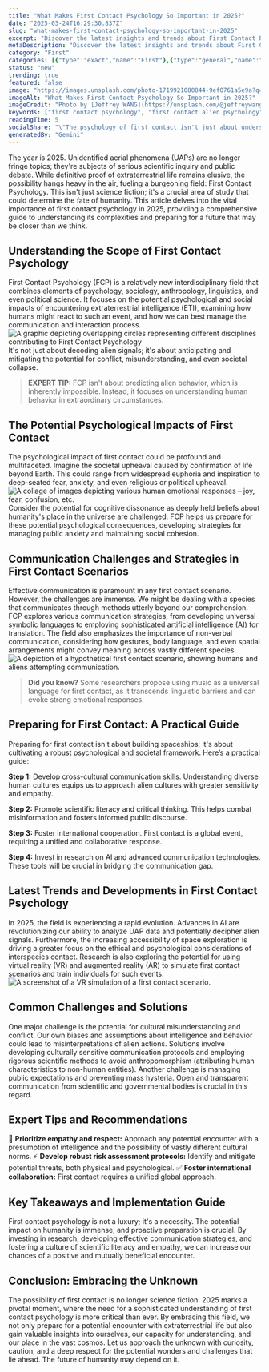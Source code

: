 ```yaml
---
title: "What Makes First Contact Psychology So Important in 2025?"
date: "2025-03-24T16:29:30.837Z"
slug: "what-makes-first-contact-psychology-so-important-in-2025"
excerpt: "Discover the latest insights and trends about First Contact Psychology. This comprehensive guide covers everything you need to know about First Contact Psychology in 2025."
metaDescription: "Discover the latest insights and trends about First Contact Psychology. This comprehensive guide covers everything you need to know about First Contact Psy..."
category: "First"
categories: [{"type":"exact","name":"First"},{"type":"general","name":"Social Science"},{"type":"medium","name":"Human Interaction"},{"type":"specific","name":"Communication Strategies"},{"type":"niche","name":"Nonverbal Cues"}]
status: "new"
trending: true
featured: false
image: "https://images.unsplash.com/photo-1719921080844-9ef0761a5e9a?q=85&w=1200&fit=max&fm=webp&auto=compress"
imageAlt: "What Makes First Contact Psychology So Important in 2025?"
imageCredit: "Photo by [Jeffrey WANG](https://unsplash.com/@jeffreywang) on Unsplash"
keywords: ["first contact psychology", "first contact alien psychology", "alien psychology", "extraterrestrial psychology", "psychology of first contact", "first contact scenarios psychology", "first contact communication psychology", "how to prepare for first contact", "first contact psychology books", "best first contact psychology resources"]
readingTime: 5
socialShare: "\"The psychology of first contact isn't just about understanding aliens; it's about understanding ourselves – our biases, our fears, and our capacity for empathy in the face of the unknown.\""
generatedBy: "Gemini"
---
```




The year is 2025.  Unidentified aerial phenomena (UAPs) are no longer fringe topics; they're subjects of serious scientific inquiry and public debate.  While definitive proof of extraterrestrial life remains elusive, the possibility hangs heavy in the air, fueling a burgeoning field: First Contact Psychology.  This isn't just science fiction; it's a crucial area of study that could determine the fate of humanity. This article delves into the vital importance of first contact psychology in 2025, providing a comprehensive guide to understanding its complexities and preparing for a future that may be closer than we think.

## Understanding the Scope of First Contact Psychology

First Contact Psychology (FCP) is a relatively new interdisciplinary field that combines elements of psychology, sociology, anthropology, linguistics, and even political science. It focuses on the potential psychological and social impacts of encountering extraterrestrial intelligence (ETI), examining how humans might react to such an event, and how we can best manage the communication and interaction process. ![A graphic depicting overlapping circles representing different disciplines contributing to First Contact Psychology](https://images.unsplash.com/photo-1719921116982-dfd753bc15bc?q=85&w=1200&fit=max&fm=webp&auto=compress)  It's not just about decoding alien signals; it's about anticipating and mitigating the potential for conflict, misunderstanding, and even societal collapse.

> **EXPERT TIP:**  FCP isn't about predicting alien behavior, which is inherently impossible.  Instead, it focuses on understanding human behavior in extraordinary circumstances.

## The Potential Psychological Impacts of First Contact

The psychological impact of first contact could be profound and multifaceted.  Imagine the societal upheaval caused by confirmation of life beyond Earth.  This could range from widespread euphoria and inspiration to deep-seated fear, anxiety, and even religious or political upheaval. ![A collage of images depicting various human emotional responses – joy, fear, confusion, etc.](https://images.unsplash.com/photo-1719921124438-ee2506406a75?q=85&w=1200&fit=max&fm=webp&auto=compress)  Consider the potential for cognitive dissonance as deeply held beliefs about humanity's place in the universe are challenged.  FCP helps us prepare for these potential psychological consequences, developing strategies for managing public anxiety and maintaining social cohesion.

## Communication Challenges and Strategies in First Contact Scenarios

Effective communication is paramount in any first contact scenario.  However, the challenges are immense.  We might be dealing with a species that communicates through methods utterly beyond our comprehension.  FCP explores various communication strategies, from developing universal symbolic languages to employing sophisticated artificial intelligence (AI) for translation.  The field also emphasizes the importance of non-verbal communication, considering how gestures, body language, and even spatial arrangements might convey meaning across vastly different species. ![A depiction of a hypothetical first contact scenario, showing humans and aliens attempting communication.](https://images.unsplash.com/photo-1719921080844-9ef0761a5e9a?q=85&w=1200&fit=max&fm=webp&auto=compress)

> **Did you know?**  Some researchers propose using music as a universal language for first contact, as it transcends linguistic barriers and can evoke strong emotional responses.

## Preparing for First Contact: A Practical Guide

Preparing for first contact isn't about building spaceships; it's about cultivating a robust psychological and societal framework. Here’s a practical guide:

**Step 1:**  Develop cross-cultural communication skills. Understanding diverse human cultures equips us to approach alien cultures with greater sensitivity and empathy.

**Step 2:**  Promote scientific literacy and critical thinking.  This helps combat misinformation and fosters informed public discourse.

**Step 3:**  Foster international cooperation.  First contact is a global event, requiring a unified and collaborative response.

**Step 4:**  Invest in research on AI and advanced communication technologies.  These tools will be crucial in bridging the communication gap.

## Latest Trends and Developments in First Contact Psychology

In 2025, the field is experiencing a rapid evolution.  Advances in AI are revolutionizing our ability to analyze UAP data and potentially decipher alien signals.  Furthermore, the increasing accessibility of space exploration is driving a greater focus on the ethical and psychological considerations of interspecies contact.  Research is also exploring the potential for using virtual reality (VR) and augmented reality (AR) to simulate first contact scenarios and train individuals for such events. ![A screenshot of a VR simulation of a first contact scenario.](https://images.unsplash.com/photo-1643052505693-4eaa02cd1f03?q=85&w=1200&fit=max&fm=webp&auto=compress)

## Common Challenges and Solutions

One major challenge is the potential for cultural misunderstanding and conflict.  Our own biases and assumptions about intelligence and behavior could lead to misinterpretations of alien actions.  Solutions involve developing culturally sensitive communication protocols and employing rigorous scientific methods to avoid anthropomorphism (attributing human characteristics to non-human entities). Another challenge is managing public expectations and preventing mass hysteria.  Open and transparent communication from scientific and governmental bodies is crucial in this regard.

## Expert Tips and Recommendations

🔑 **Prioritize empathy and respect:** Approach any potential encounter with a presumption of intelligence and the possibility of vastly different cultural norms.
⚡ **Develop robust risk assessment protocols:**  Identify and mitigate potential threats, both physical and psychological.
✅ **Foster international collaboration:**  First contact requires a unified global approach.

## Key Takeaways and Implementation Guide

First contact psychology is not a luxury; it's a necessity.  The potential impact on humanity is immense, and proactive preparation is crucial.  By investing in research, developing effective communication strategies, and fostering a culture of scientific literacy and empathy, we can increase our chances of a positive and mutually beneficial encounter.

## Conclusion: Embracing the Unknown

The possibility of first contact is no longer science fiction.  2025 marks a pivotal moment, where the need for a sophisticated understanding of first contact psychology is more critical than ever.  By embracing this field, we not only prepare for a potential encounter with extraterrestrial life but also gain valuable insights into ourselves, our capacity for understanding, and our place in the vast cosmos.  Let us approach the unknown with curiosity, caution, and a deep respect for the potential wonders and challenges that lie ahead.  The future of humanity may depend on it.
